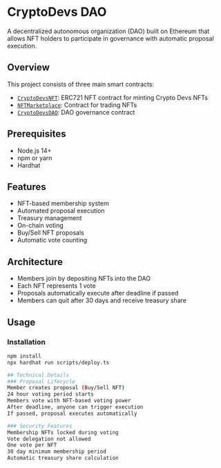 # CryptoDevs DAO

A decentralized autonomous organization (DAO) built on Ethereum that allows NFT holders to participate in governance with automatic proposal execution.

## Overview

This project consists of three main smart contracts:
- [`CryptoDevsNFT`](contracts/CryptoDevsNFT.sol): ERC721 NFT contract for minting Crypto Devs NFTs
- [`NFTMarketplace`](contracts/NFTMarketplace.sol): Contract for trading NFTs
- [`CryptoDevsDAO`](contracts/CryptoDevsDAO.sol): DAO governance contract

## Prerequisites

- Node.js 14+ 
- npm or yarn
- Hardhat

## Features

- NFT-based membership system
- Automated proposal execution
- Treasury management
- On-chain voting
- Buy/Sell NFT proposals
- Automatic vote counting

## Architecture

- Members join by depositing NFTs into the DAO
- Each NFT represents 1 vote
- Proposals automatically execute after deadline if passed
- Members can quit after 30 days and receive treasury share

## Usage

### Installation

```bash
npm install
npx hardhat run scripts/deploy.ts

## Technical Details
### Proposal Lifecycle
Member creates proposal (Buy/Sell NFT)
24 hour voting period starts
Members vote with NFT-based voting power
After deadline, anyone can trigger execution
If passed, proposal executes automatically

### Security Features
Membership NFTs locked during voting
Vote delegation not allowed
One vote per NFT
30 day minimum membership period
Automatic treasury share calculation